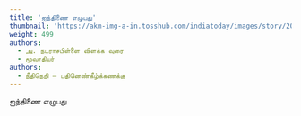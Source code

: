 ```yaml
---
title: 'ஐந்திணை எழுபது'
thumbnail: 'https://akm-img-a-in.tosshub.com/indiatoday/images/story/201911/saffron-770x433.jpeg?NbdQ1v2j67d5MD8B8kZ1Vck7M6rseCRO'
weight: 499
authors:
  - அ. நடராசபிள்ளை விளக்க வுரை
  - மூவாதியர்
authors:
  - நீதிநெறி – பதினெண்கீழ்க்கணக்கு
---
```


ஐந்திணை எழுபது